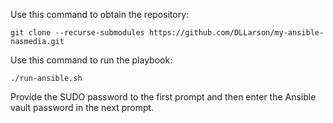 Use this command to obtain the repository:

```
git clone --recurse-submodules https://github.com/DLLarson/my-ansible-nasmedia.git
```
Use this command to run the playbook:

```
./run-ansible.sh
```

Provide the SUDO password to the first prompt and then enter the Ansible vault
password in the next prompt.

